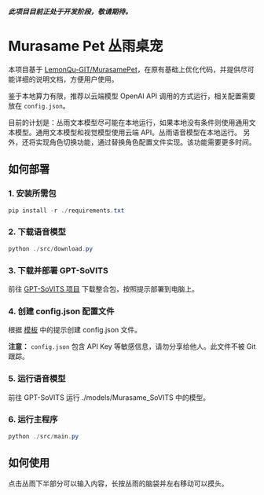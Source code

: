 ***此项目目前正处于开发阶段，敬请期待。***

# Murasame Pet 丛雨桌宠

本项目基于 [LemonQu-GIT/MurasamePet](https://github.com/LemonQu-GIT/MurasamePet)，在原有基础上优化代码，并提供尽可能详细的说明文档，方便用户使用。

鉴于本地算力有限，推荐以云端模型 OpenAI API 调用的方式运行，相关配置需要放在 `config.json`。

目前的计划是：丛雨文本模型尽可能在本地运行，如果本地没有条件则使用通用文本模型。通用文本模型和视觉模型使用云端 API。丛雨语音模型在本地运行。
另外，还将实现角色切换功能，通过替换角色配置文件实现。该功能需要更多时间。

## 如何部署

### 1. 安装所需包

```powershell
pip install -r ./requirements.txt
```

### 2. 下载语音模型

```powershell
python ./src/download.py
```

### 3. 下载并部署 GPT-SoVITS

前往 [GPT-SoVITS 项目](https://github.com/RVC-Boss/GPT-SoVITS) 下载整合包，按照提示部署到电脑上。

### 4. 创建 config.json 配置文件

根据 [模板](./docs/cn/config_template.md) 中的提示创建 config.json 文件。

**注意：**
`config.json` 包含 API Key 等敏感信息，请勿分享给他人。此文件不被 Git 跟踪。

### 5. 运行语音模型

前往 GPT-SoVITS 运行 ./models/Murasame_SoVITS 中的模型。

### 6. 运行主程序

```powershell
python ./src/main.py
```

## 如何使用

点击丛雨下半部分可以输入内容，长按丛雨的脑袋并左右移动可以摸头。